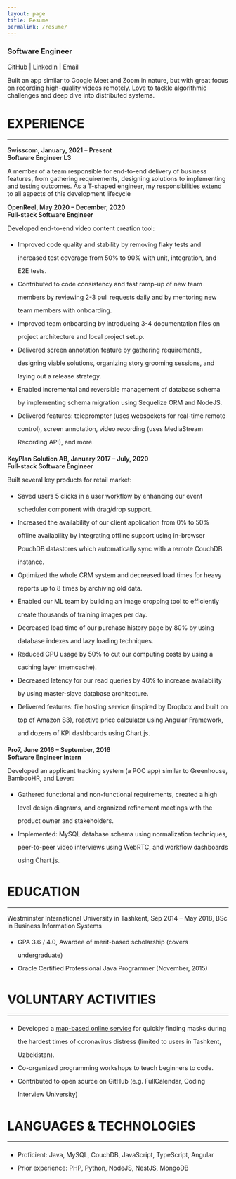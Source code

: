 ```yaml
---
layout: page
title: Resume
permalink: /resume/
---
```


<style type="text/css">
  .wrapper {
    max-width: -webkit-calc(960px - (30px * 2));
    max-width: calc(960px - (30px * 2));
  }
  strong {
    font-weight: 600;
  }
  hr {
    margin-bottom: 15px;
  }

  li {
    line-height: 30px;
  }
</style>

### Software Engineer
[GitHub](https://github.com/vovopap) | [LinkedIn](http://www.linkedin.com/in/vohid-karimov) | [Email](mailto:abduvohid.karimjonov@gmail.com)

Built an app similar to Google Meet and Zoom in nature, but with great focus on recording high-quality videos remotely. Love to tackle algorithmic challenges and deep dive into distributed systems.

# EXPERIENCE
---

**Swisscom, January, 2021 – Present <br> Software Engineer L3**

A member of a team responsible for end-to-end delivery of business features, from gathering requirements, designing solutions to implementing and testing outcomes. As a T-shaped engineer, my responsibilities extend to all aspects of this development lifecycle

**OpenReel, May 2020 – December, 2020 <br> Full-stack Software Engineer**

Developed end-to-end video content creation tool:
- Improved code quality and stability by removing flaky tests and increased test coverage from 50% to 90% with unit, integration, and E2E tests.
- Contributed to code consistency and fast ramp-up of new team members by reviewing 2-3 pull requests daily and by mentoring new team members with onboarding.
- Improved team onboarding by introducing 3-4 documentation files on project architecture and local project setup.
- Delivered screen annotation feature by gathering requirements, designing viable solutions, organizing story grooming sessions, and laying out a release strategy.
- Enabled incremental and reversible management of database schema by implementing schema migration using Sequelize ORM and NodeJS.
- Delivered features: teleprompter (uses websockets for real-time remote control), screen annotation, video recording (uses MediaStream Recording API), and more.


**KeyPlan Solution AB, January 2017 – July, 2020 <br> Full-stack Software Engineer**

Built several key products for retail market:
- Saved users 5 clicks in a user workflow by enhancing our event scheduler component with drag/drop support.
- Increased the availability of our client application from 0% to 50% offline availability by integrating offline support using in-browser PouchDB datastores which automatically sync with a remote CouchDB instance.
- Optimized the whole CRM system and decreased load times for heavy reports up to 8 times by archiving old data.
- Enabled our ML team by building an image cropping tool to efficiently create thousands of training images per day.
- Decreased load time of our purchase history page by 80% by using database indexes and lazy loading techniques.
- Reduced CPU usage by 50% to cut our computing costs by using a caching layer (memcache).
- Decreased latency for our read queries by 40% to increase availability by using master-slave database architecture.
- Delivered features: file hosting service (inspired by Dropbox and built on top of Amazon S3), reactive price calculator using Angular Framework, and dozens of KPI dashboards using Chart.js.

**Pro7, June 2016 – September, 2016 <br> Software Engineer Intern**

Developed an applicant tracking system (a POC app) similar to Greenhouse, BambooHR, and Lever:
- Gathered functional and non-functional requirements, created a high level design diagrams, and organized refinement meetings with the product owner and stakeholders.
- Implemented: MySQL database schema using normalization techniques, peer-to-peer video interviews using WebRTC, and workflow dashboards using Chart.js.

# EDUCATION
---

Westminster International University in Tashkent, Sep 2014 – May 2018, BSc in Business Information Systems

- GPA 3.6 / 4.0, Awardee of merit-based scholarship (covers undergraduate)
- Oracle Certified Professional Java Programmer (November, 2015)

# VOLUNTARY ACTIVITIES
---

- Developed a [map-based online service](https://maskabor.web.app) for quickly finding masks during the hardest times of coronavirus distress (limited to users in Tashkent, Uzbekistan).
- Co-organized programming workshops to teach beginners to code.
- Contributed to open source on GitHub (e.g. FullCalendar, Coding Interview University)

# LANGUAGES & TECHNOLOGIES
---

- Proficient: Java, MySQL, CouchDB, JavaScript, TypeScript, Angular
- Prior experience: PHP, Python, NodeJS, NestJS, MongoDB
